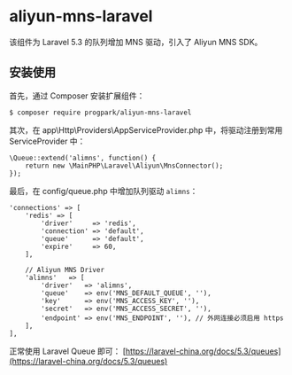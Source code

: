 # aliyun-mns-laravel

该组件为 Laravel 5.3 的队列增加 MNS 驱动，引入了 Aliyun MNS SDK。

## 安装使用

首先，通过 Composer 安装扩展组件：
```
$ composer require progpark/aliyun-mns-laravel
```

其次，在 app\Http\Providers\AppServiceProvider.php 中，将驱动注册到常用 ServiceProvider 中：
```
\Queue::extend('alimns', function() {
    return new \MainPHP\Laravel\Aliyun\MnsConnector();
});
```

最后，在 config/queue.php 中增加队列驱动 `alimns`：
```
'connections' => [
    'redis' => [
        'driver'     => 'redis',
        'connection' => 'default',
        'queue'      => 'default',
        'expire'     => 60,
    ],

    // Aliyun MNS Driver
    'alimns'   => [
        'driver'   => 'alimns',
        'queue'    => env('MNS_DEFAULT_QUEUE', ''),
        'key'      => env('MNS_ACCESS_KEY', ''),
        'secret'   => env('MNS_ACCESS_SECRET', ''),
        'endpoint' => env('MNS_ENDPOINT', ''), // 外网连接必须启用 https
    ],
],
```

正常使用 Laravel Queue 即可：
[https://laravel-china.org/docs/5.3/queues](https://laravel-china.org/docs/5.3/queues)
